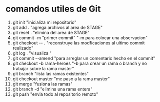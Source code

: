 # comandos utiles de Git

1.  git init "inicializa mi repositorio"
2.  git add .                            "agrega archivos al area de STAGE"
3.  git reset .                          "elimina del area de STAGE"
4.  git commit -m "primer commit"        "-m para colocar una observacion"
5.  git checkout -- .                    "reconstruye las modficaciones al ultimo commit realizado"
6.  git log .                            "visualiza "
7.  git commit --amend                   "para arreglar un comentario hecho en el commit"
8.  git checkout -b rama-heroes          "-b para crear un rama o branch y no trabajar sobre la rama master"
9.  git branch                           "lista las ramas existentes"
10. git checkout master                  "me paso a la rama master"
11. git merge <nombre de rama>           "fusiona las ramas"
12. git branch -d <nombre de rama>       "elimina una rama entera"
13. git push                             "envia todo al repositorio remoto"


